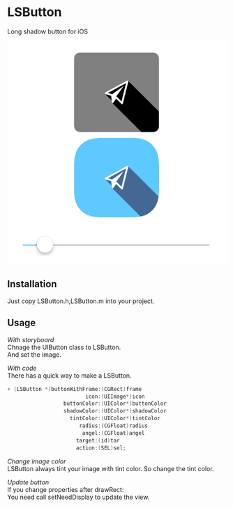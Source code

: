 LSButton
==============================
Long shadow button for iOS

<img src="./sample.gif" alt="Screenshot" />

Installation
------------
Just copy LSButton.h,LSButton.m into your project.

Usage
-----
*With storyboard*  
Chnage the UIButton class to LSButton.  
And set the image.  


*With code*  
There has a quick way to make a LSButton.  
```objective-c
+ (LSButton *)buttonWithFrame:(CGRect)frame
                         icon:(UIImage*)icon
                  buttonColor:(UIColor*)buttonColor
                  shadowColor:(UIColor*)shadowColor
                    tintColor:(UIColor*)tintColor
                       radius:(CGFloat)radius
                        angel:(CGFloat)angel
                      target:(id)tar
                      action:(SEL)sel;
```


*Change image color*  
LSButton always tint your image with tint color. So change the tint color.

*Update button*  
If you change properties after drawRect:  
You need call setNeedDisplay to update the view.
